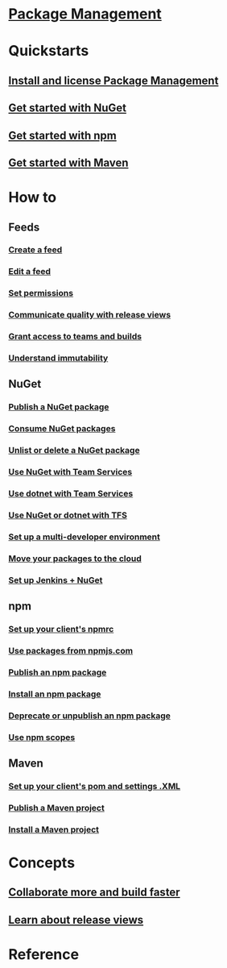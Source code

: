 # [Package Management](overview.md)
# Quickstarts
## [Install and license Package Management](install.md)
## [Get started with NuGet](get-started-nuget.md)
## [Get started with npm](get-started-npm.md)
## [Get started with Maven](get-started-maven.md)
# How to
## Feeds
### [Create a feed](feeds/create-feed.md)
### [Edit a feed](feeds/edit-feed.md)
### [Set permissions](feeds/feed-permissions.md)
### [Communicate quality with release views](feeds/views.md)
### [Grant access to teams and builds](feeds/common-identities.md)
### [Understand immutability](feeds/immutability.md)
## NuGet
### [Publish a NuGet package](nuget/publish.md)
### [Consume NuGet packages](nuget/consume.md)
### [Unlist or delete a NuGet package](nuget/unlist-delete.md)
### [Use NuGet with Team Services](nuget/nuget-exe.md)
### [Use dotnet with Team Services](nuget/dotnet-exe.md)
### [Use NuGet or dotnet with TFS](nuget/tfs.md)
### [Set up a multi-developer environment](nuget/bootstrap-nuget.md)
### [Move your packages to the cloud](nuget/move-from-fileshares.md)
### [Set up Jenkins + NuGet](build/jenkins.md)
## npm
### [Set up your client's npmrc](npm/npmrc.md)
### [Use packages from npmjs.com](npm/upstream-sources.md)
### [Publish an npm package](npm/publish.md)
### [Install an npm package](npm/install.md)
### [Deprecate or unpublish an npm package](npm/deprecate-unpublish.md)
### [Use npm scopes](npm/scopes.md)
## Maven
### [Set up your client's pom and settings .XML](./maven/pom-and-settings.md)
### [Publish a Maven project](./maven/publish.md)
### [Install a Maven project](./maven/install.md) 
# Concepts
## [Collaborate more and build faster](collaborate-with-packages.md)
## [Learn about release views](feeds/about-release-views.md)
# Reference
